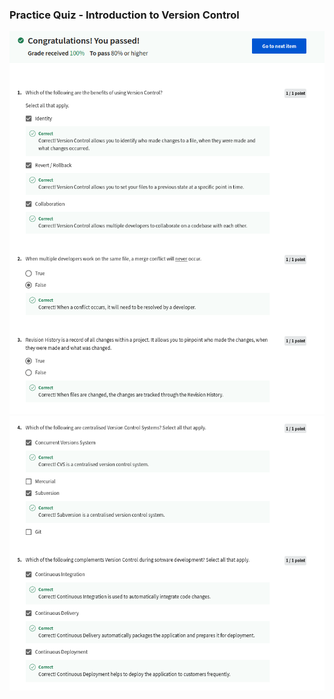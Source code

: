### Practice Quiz - Introduction to Version Control

![](/C3-Version-Control/week1/practice-quiz-Introduction-to-version-control/ss1.png)
![](/C3-Version-Control/week1/practice-quiz-Introduction-to-version-control/ss2.png)
